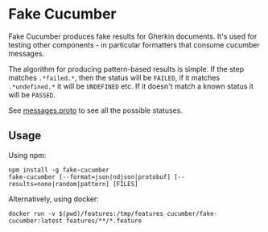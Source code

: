 # Fake Cucumber

Fake Cucumber produces fake results for Gherkin documents. It's used for testing
other components - in particular formatters that consume cucumber messages.

The algorithm for producing pattern-based results is simple. If the step matches `.*failed.*`,
then the status will be `FAILED`, if it matches `.*undefined.*` it will be `UNDEFINED`
etc. If it doesn't match a known status it will be `PASSED`.

See [messages.proto](../cucumber-messages/messages.proto) to see all the
possible statuses.

## Usage

Using npm:

    npm install -g fake-cucumber
    fake-cucumber [--format=json|ndjson|protobuf] [--results=none|random|pattern] [FILES]

Alternatively, using docker:

    docker run -v $(pwd)/features:/tmp/features cucumber/fake-cucumber:latest features/**/*.feature
